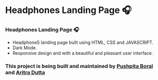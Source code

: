 # Headphones Landing Page  🎧
### Headphones Landing Page  🎧

- HeadphoneS landing page built using HTML, CSS and JAVASCRIPT.
- Dark Mode.
- Responsive design and with a beautiful and pleasant user interface.

<h3>This project is being built and maintained by <a href="https://github.com/Pushpita05">Pushpita Boral</a> and <a href="https://github.com/aritra1804">Aritra Dutta</a></h3> 
